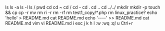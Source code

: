 ls
ls -a
ls -l
ls /
pwd
cd
cd ~
cd /
cd -
cd .
cd ..
cd ../../
mkdir
mkdir -p
touch
&&
cp
cp -r
mv
rm
ri -r
rm -rf
rm test1_copy/*.php
rm linux_practice?
echo 'hello' > README.md
cat README.md
echo '----' >> README.md
cat README.md
vim
vi README.md
i
esc
j
k
h
l
:w
:wq
:q!
u
Ctrl+r
